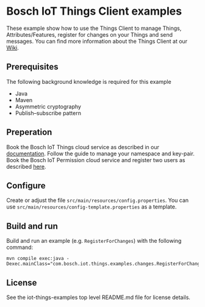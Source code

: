 # Bosch IoT Things Client examples

These example show how to use the Things Client to manage Things, Attributes/Features, register for changes on your Things and send messages.
You can find more information about the Things Client at our [Wiki](https://things.eu-1.bosch-iot-suite.com/dokuwiki/doku.php?id=dev_guide:java_api:start).

## Prerequisites

The following background knowledge is required for this example
- Java
- Maven
- Asymmetric cryptography
- Publish–subscribe pattern

## Preperation

Book the Bosch IoT Things cloud service as described in our [documentation](https://things.eu-1.bosch-iot-suite.com/dokuwiki/doku.php?id=2_getting_started:booking:start). Follow the guide to manage your namespace and key-pair.\
Book the Bosch IoT Permission cloud service and register two users as described [here](https://things.eu-1.bosch-iot-suite.com/dokuwiki/doku.php?id=examples_demo:createuser).


## Configure

Create or adjust the file `src/main/resources/config.properties`. You can use `src/main/resources/config-template.properties` as a template.



## Build and run

Build and run an example (e.g. `RegisterForChanges`) with the following command:
```
mvn compile exec:java -Dexec.mainClass="com.bosch.iot.things.examples.changes.RegisterForChanges"
```


## License

See the iot-things-examples top level README.md file for license details.
